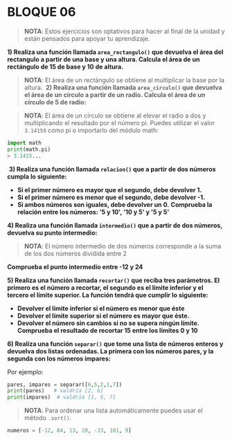 # BLOQUE 06

> **NOTA**: Estos ejercicios son optativos para hacer al final de la unidad y están pensados para apoyar tu aprendizaje.

**1) Realiza una función llamada `area_rectangulo()` que devuelva el área del rectangulo a partir de una base y una altura. Calcula el área de un rectángulo de 15 de base y 10 de altura.**

> **NOTA**: El área de un rectángulo se obtiene al multiplicar la base por la altura.
​
**2) Realiza una función llamada `area_circulo()` que devuelva el área de un círculo a partir de un radio. Calcula el área de un círculo de 5 de radio:**

> **NOTA**: El área de un círculo se obtiene al elevar el radio a dos y multiplicando el resultado por el número pi. Puedes utilizar el valor `3.14159` como pi o importarlo del módulo math:

```python
import math
print(math.pi)
> 3.1415...
```
​
**3) Realiza una función llamada `relacion()` que a partir de dos números cumpla lo siguiente:**

* **Si el primer número es mayor que el segundo, debe devolver 1.**
* **Si el primer número es menor que el segundo, debe devolver -1.**
* **Si ambos números son iguales, debe devolver un 0.**
**Comprueba la relación entre los números: '5 y 10', '10 y 5' y '5 y 5'**

**4) Realiza una función llamada `intermedio()` que a partir de dos números, devuelva su punto intermedio:**

> **NOTA**: El número intermedio de dos números corresponde a la suma de los dos números dividida entre 2

**Comprueba el punto intermedio entre -12 y 24**

**5) Realiza una función llamada `recortar()` que reciba tres parámetros. El primero es el número a recortar, el segundo es el límite inferior y el tercero el límite superior. La función tendrá que cumplir lo siguiente:**

* **Devolver el límite inferior si el número es menor que éste**
* **Devolver el límite superior si el número es mayor que éste.**
* **Devolver el número sin cambios si no se supera ningún límite.**
**Comprueba el resultado de recortar 15 entre los límites 0 y 10**

**6) Realiza una función `separar()` que tome una lista de números enteros y devuelva dos listas ordenadas. La primera con los números pares, y la segunda con los números impares:**

Por ejemplo:

```python
pares, impares = separar([6,5,2,1,7])
print(pares)   # valdría [2, 6]
print(impares)  # valdría [1, 5, 7]
```

> **NOTA**: Para ordenar una lista automáticamente puedes usar el método `.sort()`.

```python
numeros = [-12, 84, 13, 20, -33, 101, 9]
```